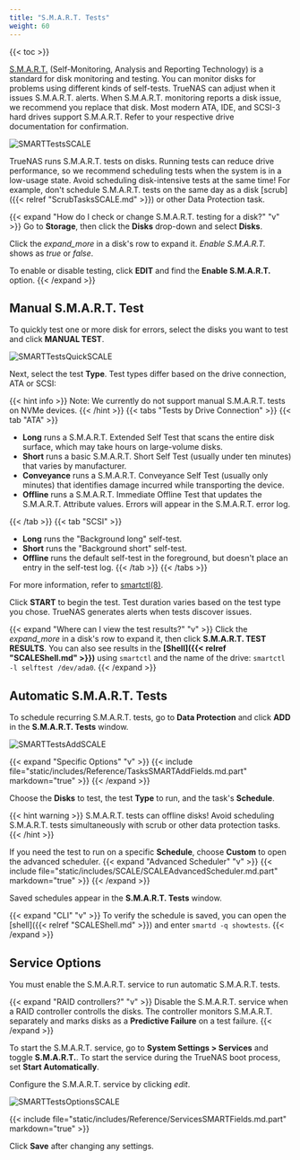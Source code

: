 ```yaml
---
title: "S.M.A.R.T. Tests"
weight: 60
---
```


{{< toc >}}

[S.M.A.R.T.](https://en.wikipedia.org/wiki/S.M.A.R.T.) (Self-Monitoring, Analysis and Reporting Technology) is a standard for disk monitoring and testing.
You can monitor disks for problems using different kinds of self-tests.
TrueNAS can adjust when it issues S.M.A.R.T. alerts.
When S.M.A.R.T. monitoring reports a disk issue, we recommend you replace that disk.
Most modern ATA, IDE, and SCSI-3 hard drives support S.M.A.R.T.
Refer to your respective drive documentation for confirmation.

![SMARTTestsSCALE](/images/SCALE/SMARTTestsSCALE.png "S.M.A.R.T. Tests")

TrueNAS runs S.M.A.R.T. tests on disks.
Running tests can reduce drive performance, so we recommend scheduling tests when the system is in a low-usage state.
Avoid scheduling disk-intensive tests at the same time!
For example, don't schedule S.M.A.R.T. tests on the same day as a disk [scrub]({{< relref "ScrubTasksSCALE.md" >}}) or other Data Protection task.

{{< expand "How do I check or change S.M.A.R.T. testing for a disk?" "v" >}}
Go to **Storage**, then click the **Disks** drop-down and select **Disks**.

Click the <i class="material-icons" aria-hidden="true">expand_more</i> in a disk's row to expand it.
*Enable S.M.A.R.T.* shows as *true* or *false*.

To enable or disable testing, click **EDIT** and find the **Enable S.M.A.R.T.** option.
{{< /expand >}}

## Manual S.M.A.R.T. Test

To quickly test one or more disk for errors, select the disks you want to test and click **MANUAL TEST**.

![SMARTTestsQuickSCALE](/images/SCALE/SMARTTestsQuickSCALE.png "Manual Test Options")

Next, select the test **Type**.
Test types differ based on the drive connection, ATA or SCSI:

{{< hint info >}}
Note: We currently do not support manual S.M.A.R.T. tests on NVMe devices.
{{< /hint >}}
{{< tabs "Tests by Drive Connection" >}}
{{< tab "ATA" >}}
* **Long** runs a S.M.A.R.T. Extended Self Test that scans the entire disk surface, which may take hours on large-volume disks.
* **Short** runs a basic S.M.A.R.T. Short Self Test (usually under ten minutes) that varies by manufacturer.
* **Conveyance** runs a S.M.A.R.T. Conveyance Self Test (usually only minutes) that identifies damage incurred while transporting the device.
* **Offline** runs a S.M.A.R.T. Immediate Offline Test that updates the S.M.A.R.T. Attribute values. Errors will appear in the S.M.A.R.T. error log.

{{< /tab >}}
{{< tab "SCSI" >}}
* **Long** runs the "Background long" self-test.
* **Short** runs the "Background short" self-test.
* **Offline** runs the default self-test in the foreground, but doesn't place an entry in the self-test log.
{{< /tab >}}
{{< /tabs >}}

For more information, refer to [smartctl(8)](https://www.unix.com/man-page/suse/8/smartctl/).

Click **START** to begin the test.
Test duration varies based on the test type you chose.
TrueNAS generates alerts when tests discover issues.

{{< expand "Where can I view the test results?" "v" >}}
Click the <i class="material-icons" aria-hidden="true">expand_more</i> in a disk's row to expand it, then click **S.M.A.R.T. TEST RESULTS**.
You can also see results in the **[Shell]({{< relref "SCALEShell.md" >}})** using `smartctl` and the name of the drive: `smartctl -l selftest /dev/ada0`.
{{< /expand >}}

## Automatic S.M.A.R.T. Tests

To schedule recurring S.M.A.R.T. tests, go to **Data Protection** and click **ADD** in the **S.M.A.R.T. Tests** window.

![SMARTTestsAddSCALE](/images/SCALE/SMARTTestsAddSCALE.png "Add recurring S.M.A.R.T. test")

{{< expand "Specific Options" "v" >}}
{{< include file="static/includes/Reference/TasksSMARTAddFields.md.part" markdown="true" >}}
{{< /expand >}}

Choose the **Disks** to test, the test **Type** to run, and the task's **Schedule**.

{{< hint warning >}}
S.M.A.R.T. tests can offline disks! Avoid scheduling S.M.A.R.T. tests simultaneously with scrub or other data protection tasks.
{{< /hint >}}

If you need the test to run on a specific **Schedule**, choose **Custom** to open the advanced scheduler.
{{< expand "Advanced Scheduler" "v" >}}
{{< include file="static/includes/SCALE/SCALEAdvancedScheduler.md.part" markdown="true" >}}
{{< /expand >}}

Saved schedules appear in the **S.M.A.R.T. Tests** window.

{{< expand "CLI" "v" >}}
To verify the schedule is saved, you can open the [shell]({{< relref "SCALEShell.md" >}}) and enter `smartd -q showtests`.
{{< /expand >}}

## Service Options

You must enable the S.M.A.R.T. service to run automatic S.M.A.R.T. tests.

{{< expand "RAID controllers?" "v" >}}
Disable the S.M.A.R.T. service when a RAID controller controlls the disks.
The controller monitors S.M.A.R.T. separately and marks disks as a **Predictive Failure** on a test failure.
{{< /expand >}}

To start the S.M.A.R.T. service, go to **System Settings > Services** and toggle **S.M.A.R.T.**.
To start the service during the TrueNAS boot process, set **Start Automatically**.

Configure the S.M.A.R.T. service by clicking <i class="material-icons" aria-hidden="true" title="Configure">edit</i>.

![SMARTTestsOptionsSCALE](/images/SCALE/SMARTTestsOptionsSCALE.png "Services SMART Options")

{{< include file="static/includes/Reference/ServicesSMARTFields.md.part" markdown="true" >}}

Click **Save** after changing any settings.
